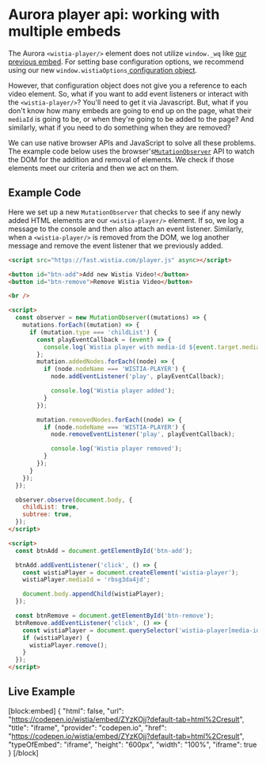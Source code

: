 # Aurora player api: working with multiple embeds
The Aurora `<wistia-player/>` element does not utilize `window._wq` like [our previous embed](https://docs.wistia.com/docs/javascript-player-api#use-window_wq-to-get-a-video-handle). For setting base configuration options, we recommend using our new `window.wistiaOptions`[ configuration object](https://docs.wistia.com/docs/player-embed-api#3-via-windowwistiaoptions-configuration-object).  

However, that configuration object does not give you a reference to each video element. So, what if you want to add event listeners or interact with the `<wistia-player/>`? You'll need to get it via Javascript. But, what if you don't know how many embeds are going to end up on the page, what their `mediaId` is going to be, or when they're going to be added to the page? And similarly, what if you need to do something when they are removed?

We can use native browser APIs and JavaScript to solve all these problems. The example code below uses the browser's[`MutationObserver`](https://developer.mozilla.org/en-US/docs/Web/API/MutationObserver) API to watch the DOM for the addition and removal of elements. We check if those elements meet our criteria and then we act on them.

## Example Code

Here we set up a new `MutationObserver` that checks to see if any newly added HTML elements are our `<wistia-player/>` element. If so, we log a message to the console and then also attach an event listener. Similarly, when a `<wistia-player/>` is removed from the DOM, we log another message and remove the event listener that we previously added.

```html
<script src="https://fast.wistia.com/player.js" async></script>

<button id="btn-add">Add new Wistia Video!</button>
<button id="btn-remove">Remove Wistia Video</button>

<br />

<script>
  const observer = new MutationObserver((mutations) => {
    mutations.forEach((mutation) => {
      if (mutation.type === 'childList') {
        const playEventCallback = (event) => {
          console.log(`Wistia player with media-id ${event.target.mediaId} started playing`);
        };
        mutation.addedNodes.forEach((node) => {
          if (node.nodeName === 'WISTIA-PLAYER') {
            node.addEventListener('play', playEventCallback);

            console.log('Wistia player added');
          }
        });

        mutation.removedNodes.forEach((node) => {
          if (node.nodeName === 'WISTIA-PLAYER') {
            node.removeEventListener('play', playEventCallback);

            console.log('Wistia player removed');
          }
        });
      }
    });
  });

  observer.observe(document.body, {
    childList: true,
    subtree: true,
  });
</script>

<script>
  const btnAdd = document.getElementById('btn-add');

  btnAdd.addEventListener('click', () => {
    const wistiaPlayer = document.createElement('wistia-player');
    wistiaPlayer.mediaId = 'rbsg3da4jd';

    document.body.appendChild(wistiaPlayer);
  });

  const btnRemove = document.getElementById('btn-remove');
  btnRemove.addEventListener('click', () => {
    const wistiaPlayer = document.querySelector('wistia-player[media-id="rbsg3da4jd"]');
    if (wistiaPlayer) {
      wistiaPlayer.remove();
    }
  });
</script>

```

## Live Example

[block:embed]
{
  "html": false,
  "url": "https://codepen.io/wistia/embed/ZYzKOjj?default-tab=html%2Cresult",
  "title": "iframe",
  "provider": "codepen.io",
  "href": "https://codepen.io/wistia/embed/ZYzKOjj?default-tab=html%2Cresult",
  "typeOfEmbed": "iframe",
  "height": "600px",
  "width": "100%",
  "iframe": true
}
[/block]